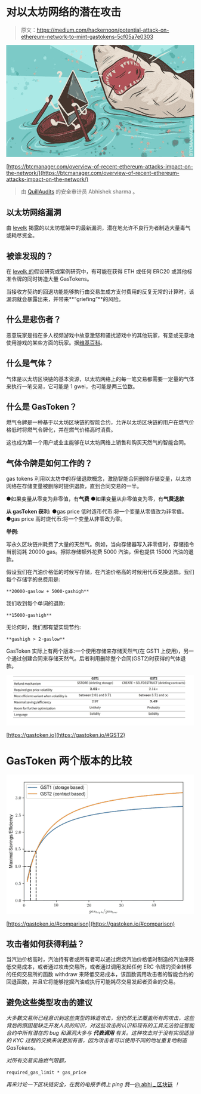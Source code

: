 # 对以太坊网络的潜在攻击

> 原文：<https://medium.com/hackernoon/potential-attack-on-ethereum-network-to-mint-gastokens-5cf05a7e0303>

![](img/e97d844fd4f07e8d88261f4ad1847837.png)

[https://btcmanager.com/overview-of-recent-ethereum-attacks-impact-on-the-network/](https://btcmanager.com/overview-of-recent-ethereum-attacks-impact-on-the-network/)

> 由 [QuillAudits](https://audits.quillhash.com) 的安全审计员 Abhishek sharma 。

## 以太坊网络漏洞

由 [levelk](https://www.levelk.io/) 揭露的以太坊框架中的最新漏洞，潜在地允许不良行为者制造大量毒气或耗尽资金。

## 被谁发现的？

在 [levelk 的](https://www.levelk.io/)假设研究或案例研究中，有可能在获得 ETH 或任何 ERC20 或其他标准令牌的同时铸造大量 GasTokens。

当接收方契约的回退功能能够执行由交易生成方支付费用的反复无常的计算时，该漏洞就会暴露出来，并带来**“griefing”**的风险。

## 什么是悲伤者？

恶意玩家是指在多人视频游戏中故意激怒和骚扰游戏中的其他玩家，有意或无意地使用游戏的某些方面的玩家。据[维基百科](https://www.wikipedia.org/)。

## 什么是气体？

气体是以太坊区块链的基本资源，以太坊网络上的每一笔交易都需要一定量的气体来执行一笔交易，它可能是 1 gwei，也可能是两三位数。

## 什么是 GasToken？

燃气令牌是一种基于以太坊区块链的智能合约，允许以太坊区块链的用户在燃气价格低时将燃气令牌化，并在燃气价格高时消费。

这也成为第一个用户或业主能够在以太坊网络上销售和购买天然气的智能合同。

## 气体令牌是如何工作的？

gas tokens 利用以太坊中的存储退款概念，激励智能合同删除存储变量，以太坊网络在存储变量被删除时提供退款，直到合同交易的一半。

●如果变量从零变为非零值，有**气费**
●如果变量从非零值变为零，有**气费退款**

**从 gasToken 获利:** ●gas price 低时造币代币:将一个变量从零值改为非零值。
●gas price 高时烧代币:将一个变量从非零改为零。

**举例:**

写永久区块链州耗费了大量的天然气。例如，当向存储器写入非零值时，存储指令当前消耗 20000 gas。擦除存储额外花费 5000 汽油，但也提供 15000 汽油的退款。

假设我们在汽油价格低的时候写存储，在汽油价格高的时候用代币兑换退款。我们每个存储字的总费用是:

```
**20000⋅gaslow + 5000⋅gashigh**
```

我们收到每个单词的退款:

```
**15000⋅gashigh**
```

无论何时，我们都有望实现节约:

```
**gashigh > 2⋅gaslow**
```

GasToken 实际上有两个版本:一个使用存储来存储天然气(在 GST1 上使用)，另一个通过创建合同来存储天然气。后者利用删除整个合同(GST2)时获得的气体退款。

![](img/111033fd45dc744058e9b17f044065c1.png)

[https://gastoken.io](https://gastoken.io/#GST2)

# GasToken 两个版本的比较

![](img/fb3e387e58f3298091250db6a96e3f88.png)

[https://gastoken.io/#comparison](https://gastoken.io/#comparison)

## 攻击者如何获得利益？

当汽油价格高时，汽油持有者或所有者可以通过燃烧汽油价格低时制造的汽油来降低交易成本，或者通过攻击交易所，或者通过调用发起任何 ERC 令牌的资金转移的任何交易所的函数 withdraw 来降低交易成本，该函数调用攻击者的智能合约的回退函数，并且它将能够挖掘汽油或执行可能耗尽交易发起者资金的交易。

## 避免这些类型攻击的建议

*大多数交易所已经意识到这些类型的铸造攻击，但仍然无法覆盖所有的攻击，这些背后的原因是缺乏开发人员的知识，对这些攻击的认识和现有的工具无法验证智能合约中所有潜在的 bug 和漏洞大多与* ***代表调用*** *有关。这种攻击对于没有实现适当的 KYC 过程的交换来说更加有害，因为攻击者可以使用不同的地址重复地制造 GasTokens。*

*对所有交易实施燃气限额，*

```
required_gas_limit * gas_price
```

*再来讨论一下区块链安全，在我的电报手柄上 ping 我—*[@ abhi _ 区块链](https://t.me/abhi_blockchain) *！*